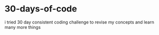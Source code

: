 # 30-days-of-code
i tried 30 day consistent coding challenge to revise my concepts and learn many more things
